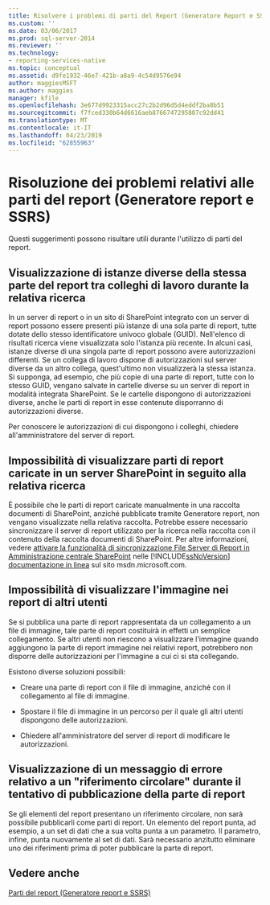 ```yaml
---
title: Risolvere i problemi di parti del Report (Generatore Report e SSRS) | Microsoft Docs
ms.custom: ''
ms.date: 03/06/2017
ms.prod: sql-server-2014
ms.reviewer: ''
ms.technology:
- reporting-services-native
ms.topic: conceptual
ms.assetid: d9fe1932-46e7-421b-a8a9-4c54d9576e94
author: maggiesMSFT
ms.author: maggies
manager: kfile
ms.openlocfilehash: 3e677d9923315acc27c2b2d96d5d4eddf2ba8b51
ms.sourcegitcommit: f7fced330b64d6616aeb8766747295807c92dd41
ms.translationtype: MT
ms.contentlocale: it-IT
ms.lasthandoff: 04/23/2019
ms.locfileid: "62855963"
---
```

# <a name="troubleshoot-report-parts-report-builder-and-ssrs"></a>Risoluzione dei problemi relativi alle parti del report (Generatore report e SSRS)
  Questi suggerimenti possono risultare utili durante l'utilizzo di parti del report.  
  
## <a name="why-do-my-co-worker-and-i-see-different-instances-of-the-same-report-part-when-we-search-for-it"></a>Visualizzazione di istanze diverse della stessa parte del report tra colleghi di lavoro durante la relativa ricerca  
 In un server di report o in un sito di SharePoint integrato con un server di report possono essere presenti più istanze di una sola parte di report, tutte dotate dello stesso identificatore univoco globale (GUID). Nell'elenco di risultati ricerca viene visualizzata solo l'istanza più recente. In alcuni casi, istanze diverse di una singola parte di report possono avere autorizzazioni differenti. Se un collega di lavoro dispone di autorizzazioni sul server diverse da un altro collega, quest'ultimo non visualizzerà la stessa istanza. Si supponga, ad esempio, che più copie di una parte di report, tutte con lo stesso GUID, vengano salvate in cartelle diverse su un server di report in modalità integrata SharePoint. Se le cartelle dispongono di autorizzazioni diverse, anche le parti di report in esse contenute disporranno di autorizzazioni diverse.  
  
 Per conoscere le autorizzazioni di cui dispongono i colleghi, chiedere all'amministratore del server di report.  
  
## <a name="when-i-search-for-report-parts-that-i-uploaded-to-a-sharepoint-server-i-do-not-see-them-why-not"></a>Impossibilità di visualizzare parti di report caricate in un server SharePoint in seguito alla relativa ricerca  
 È possibile che le parti di report caricate manualmente in una raccolta documenti di SharePoint, anziché pubblicate tramite Generatore report, non vengano visualizzate nella relativa raccolta. Potrebbe essere necessario sincronizzare il server di report utilizzato per la ricerca nella raccolta con il contenuto della raccolta documenti di SharePoint. Per altre informazioni, vedere [attivare la funzionalità di sincronizzazione File Server di Report in Amministrazione centrale SharePoint](../../2014/reporting-services/activate-report-server-file-sync-feature-sharepoint-central-administration.md) nelle [!INCLUDE[ssNoVersion](../includes/ssnoversion-md.md)] [documentazione in linea](https://go.microsoft.com/fwlink/?LinkId=154888) sul sito msdn.microsoft.com.  
  
## <a name="why-cant-others-see-the-image-in-their-reports"></a>Impossibilità di visualizzare l'immagine nei report di altri utenti  
 Se si pubblica una parte di report rappresentata da un collegamento a un file di immagine, tale parte di report costituirà in effetti un semplice collegamento. Se altri utenti non riescono a visualizzare l'immagine quando aggiungono la parte di report immagine nei relativi report, potrebbero non disporre delle autorizzazioni per l'immagine a cui ci si sta collegando.  
  
 Esistono diverse soluzioni possibili:  
  
-   Creare una parte di report con il file di immagine, anziché con il collegamento al file di immagine.  
  
-   Spostare il file di immagine in un percorso per il quale gli altri utenti dispongono delle autorizzazioni.  
  
-   Chiedere all'amministratore del server di report di modificare le autorizzazioni.  
  
## <a name="why-do-i-get-a-circular-reference-error-message-when-i-try-to-publish-my-report-part"></a>Visualizzazione di un messaggio di errore relativo a un "riferimento circolare" durante il tentativo di pubblicazione della parte di report  
 Se gli elementi del report presentano un riferimento circolare, non sarà possibile pubblicarli come parti di report. Un elemento del report punta, ad esempio, a un set di dati che a sua volta punta a un parametro. Il parametro, infine, punta nuovamente al set di dati. Sarà necessario anzitutto eliminare uno dei riferimenti prima di poter pubblicare la parte di report.  
  
## <a name="see-also"></a>Vedere anche  
 [Parti del report &#40;Generatore report e SSRS&#41;](report-parts-report-builder-and-ssrs.md)  
  
  
